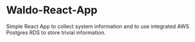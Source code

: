 # Waldo-React-App
Simple React App to collect system information and to use integrated AWS Postgres RDS to store trivial information.
